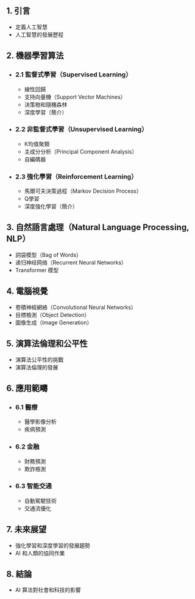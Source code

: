 ## 1. 引言
  * 定義人工智慧
  * 人工智慧的發展歷程
## 2. 機器學習算法
  * ### 2.1 監督式學習（Supervised Learning）
    * 線性回歸
    * 支持向量機（Support Vector Machines）
    * 決策樹和隨機森林
    * 深度學習（簡介）
  * ### 2.2 非監督式學習（Unsupervised Learning）
    * K均值聚類
    * 主成分分析（Principal Component Analysis）
    * 自編碼器
  * ### 2.3 強化學習（Reinforcement Learning）
    * 馬爾可夫決策過程（Markov Decision Process）
    * Q學習
    * 深度強化學習（簡介）
## 3. 自然語言處理（Natural Language Processing, NLP）
  * 詞袋模型（Bag of Words）
  * 递归神经网络（Recurrent Neural Networks）
  * Transformer 模型
## 4. 電腦視覺
  * 卷積神經網絡（Convolutional Neural Networks）
  * 目標檢測（Object Detection）
  * 圖像生成（Image Generation）
## 5. 演算法倫理和公平性
  * 演算法公平性的挑戰
  * 演算法倫理的發展
## 6. 應用範疇
  * ### 6.1 醫療
    * 醫學影像分析
    * 疾病預測
  * ### 6.2 金融
    * 財務預測
    * 欺詐檢測
  * ### 6.3 智能交通
    * 自動駕駛技術
    * 交通流優化
## 7. 未來展望
  * 強化學習和深度學習的發展趨勢
  * AI 和人類的協同作業
## 8. 結論
  * AI 算法對社會和科技的影響
